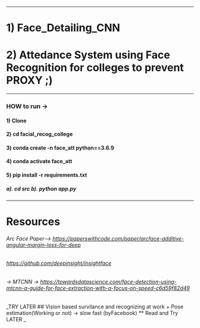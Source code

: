 --------------------------------------------------
# 1) Face_Detailing_CNN 
# 2) Attedance System using Face Recognition for colleges to prevent PROXY ;)
--------------------------------------------------
### HOW to run -> 
#### 1) Clone
#### 2) cd facial_recog_college
#### 3) conda create -n face_att python==3.6.9
#### 4) conda activate face_att
#### 5) pip install -r requirements.txt
#####  a).  cd src  b). python app.py

----------------------------------------------------
# Resources 
###### Arc Face Paper--> https://paperswithcode.com/paper/arcface-additive-angular-margin-loss-for-deep
###### https://github.com/deepinsight/insightface
###### -> MTCNN -> https://towardsdatascience.com/face-detection-using-mtcnn-a-guide-for-face-extraction-with-a-focus-on-speed-c6d59f82d49
_TRY LATER ## Vision based survilance and recognizing at work + Pose estimation(Working or not)  -> slow fast (byFacebook) ** Read and Try LATER _
